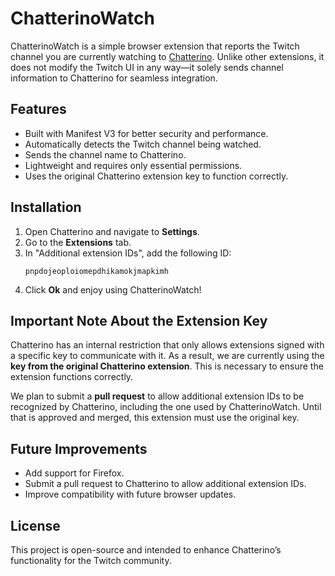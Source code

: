 # ChatterinoWatch

ChatterinoWatch is a simple browser extension that reports the Twitch channel you are currently watching to [Chatterino](https://github.com/Chatterino/chatterino2). Unlike other extensions, it does not modify the Twitch UI in any way—it solely sends channel information to Chatterino for seamless integration.

## Features
- Built with Manifest V3 for better security and performance.
- Automatically detects the Twitch channel being watched.
- Sends the channel name to Chatterino.
- Lightweight and requires only essential permissions.
- Uses the original Chatterino extension key to function correctly.

## Installation
1. Open Chatterino and navigate to **Settings**.
2. Go to the **Extensions** tab.
3. In "Additional extension IDs", add the following ID:
    ```
    pnpdojeoploiomepdhikamokjmapkimh
    ```
4. Click **Ok** and enjoy using ChatterinoWatch!

## Important Note About the Extension Key
Chatterino has an internal restriction that only allows extensions signed with a specific key to communicate with it. As a result, we are currently using the **key from the original Chatterino extension**. This is necessary to ensure the extension functions correctly.

We plan to submit a **pull request** to allow additional extension IDs to be recognized by Chatterino, including the one used by ChatterinoWatch. Until that is approved and merged, this extension must use the original key.

## Future Improvements
- Add support for Firefox.
- Submit a pull request to Chatterino to allow additional extension IDs.
- Improve compatibility with future browser updates.

## License
This project is open-source and intended to enhance Chatterino’s functionality for the Twitch community.

